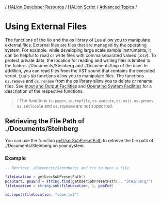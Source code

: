 / [HALion Developer Resource](../../HALion-Developer-Resource.md) / [HALion Script](./HALion-Script.md) / [Advanced Topics](./Advanced-Topics.md) /

# Using External Files

The functions of the i/o and the os library of Lua allow you to manipulate external files. External files are files that are managed by the operating system. For example, while developing large scale sample instruments, it can be helpful to read or write files with comma separated values (.csv). To protect private data, the location for reading and writing files is limited to the folders ./Documents/Steinberg and ./Documents/tmp of the user. In addition, you can read files from the VST sound that contains the executed script. Lua's i/o functions allow you to manipulate files. The functions ``os.remove`` and ``os.rename`` from the os library allow you to delete or rename files. See [Input and Output Facilities](https://www.lua.org/manual/5.2/manual.html#6.8) and [Operating System Facilities](https://www.lua.org/manual/5.2/manual.html#6.9) for a description of the respective functions.

>&#10069; The functions ``io.popen``, ``io.tmpfile``, ``os.execute``, ``os.exit``, ``os.getenv``, ``os.setlocale`` and ``os.tmpname`` are not supported.

## Retrieving the File Path of ./Documents/Steinberg

You can use the function [getUserSubPresetPath](./getUserSubPresetPath.md) to retreive the file path of ./Documents/Steinberg on your system.

### Example

```lua
-- Retrieve ./Documents/Steinberg/ and try to open a file.

fileLocation = getUserSubPresetPath()
posStart, posEnd = string.find(getUserSubPresetPath(), "Steinberg/")
fileLocation = string.sub(fileLocation, 1, posEnd)
 
io.input(fileLocation.."some.txt")
```